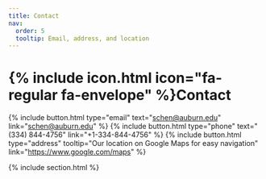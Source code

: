 ```yaml
---
title: Contact
nav:
  order: 5
  tooltip: Email, address, and location
---
```


# {% include icon.html icon="fa-regular fa-envelope" %}Contact
<!---
Lorem ipsum dolor sit amet, consectetur adipiscing elit, sed do eiusmod tempor
incididunt ut labore et dolore magna aliqua. Ut enim ad minim veniam, quis
nostrud exercitation ullamco laboris nisi ut aliquip ex ea commodo consequat.
-->
{%
  include button.html
  type="email"
  text="schen@auburn.edu"
  link="schen@auburn.edu"
%}
{%
  include button.html
  type="phone"
  text="(334) 844-4756"
  link="+1-334-844-4756"
%}
{%
  include button.html
  type="address"
  tooltip="Our location on Google Maps for easy navigation"
  link="https://www.google.com/maps"
%}

{% include section.html %}
<!---
{% capture col1 %}

{%
  include figure.html
  image="images/photo.jpg"
  caption="Lorem ipsum"
%}

{% endcapture %}
-->
<!---
{% capture col2 %}

{%
  include figure.html
  image="images/photo.jpg"
  caption="Lorem ipsum"
%}

{% endcapture %}
-->

<!---
{% include cols.html col1=col1 col2=col2 %}
-->
<!---
{% include section.html dark=true %}
-->
<!---
{% capture col1 %}
Lorem ipsum dolor sit amet  
consectetur adipiscing elit  
sed do eiusmod tempor
{% endcapture %}
-->
<!---
{% capture col2 %}
Lorem ipsum dolor sit amet  
consectetur adipiscing elit  
sed do eiusmod tempor
{% endcapture %}
-->
<!---
{% capture col3 %}
Lorem ipsum dolor sit amet  
consectetur adipiscing elit  
sed do eiusmod tempor
{% endcapture %}
-->
<!---
{% include cols.html col1=col1 col2=col2 col3=col3 %}
-->
